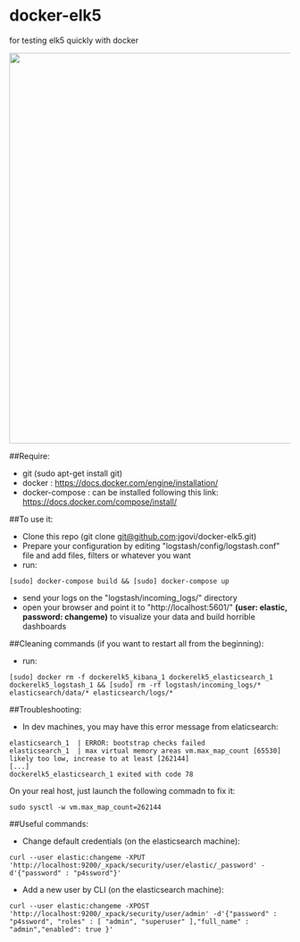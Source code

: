 # docker-elk5
for testing elk5 quickly with docker

<p align="center">
  <img src="https://balladelli.com/wp-content/uploads/2016/10/Kibana5.0.png" width="700"/>
</p>

##Require:
- git (sudo apt-get install git)
- docker : https://docs.docker.com/engine/installation/
- docker-compose : can be installed following this link: https://docs.docker.com/compose/install/

##To use it:

- Clone this repo (git clone git@github.com:jgovi/docker-elk5.git)
- Prepare your configuration by editing "logstash/config/logstash.conf" file and add files, filters or whatever you want
- run: 
```
[sudo] docker-compose build && [sudo] docker-compose up
```
- send your logs on the "logstash/incoming_logs/" directory
- open your browser and point it to "http://localhost:5601/" **(user: elastic, password: changeme)** to visualize your data and build horrible dashboards

##Cleaning commands (if you want to restart all from the beginning):
- run: 
```
[sudo] docker rm -f dockerelk5_kibana_1 dockerelk5_elasticsearch_1 dockerelk5_logstash_1 && [sudo] rm -rf logstash/incoming_logs/* elasticsearch/data/* elasticsearch/logs/* 
```

##Troubleshooting:
- In dev machines, you may have this error message from elaticsearch:

```
elasticsearch_1  | ERROR: bootstrap checks failed
elasticsearch_1  | max virtual memory areas vm.max_map_count [65530] likely too low, increase to at least [262144]
[...]
dockerelk5_elasticsearch_1 exited with code 78
```


On your real host, just launch the following commadn to fix it:

```
sudo sysctl -w vm.max_map_count=262144
```

##Useful commands:
- Change default credentials (on the elasticsearch machine):

```
curl --user elastic:changeme -XPUT 'http://localhost:9200/_xpack/security/user/elastic/_password' -d'{"password" : "p4ssword"}'
```
- Add a new user by CLI (on the elasticsearch machine):

```
curl --user elastic:changeme -XPOST 'http://localhost:9200/_xpack/security/user/admin' -d'{"password" : "p4ssword", "roles" : [ "admin", "superuser" ],"full_name" : "admin","enabled": true }'
```
